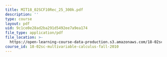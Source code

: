```yaml
---
title: MIT18_02SCF10Rec_25_300k.pdf
description: ''
type: course
layout: pdf
uid: 9c1ce0e28ad2ba291d5492ee7a9ea174
file_type: application/pdf
file_location: >-
  https://open-learning-course-data-production.s3.amazonaws.com/18-02sc-multivariable-calculus-fall-2010/9c1ce0e28ad2ba291d5492ee7a9ea174_MIT18_02SCF10Rec_25_300k.pdf
course_id: 18-02sc-multivariable-calculus-fall-2010
---
```

